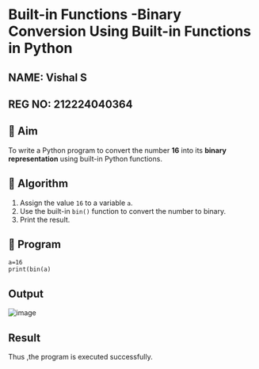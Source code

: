 # Built-in Functions -Binary Conversion Using Built-in Functions in Python
## NAME: Vishal S
## REG NO: 212224040364

## 🎯 Aim
To write a Python program to convert the number **16** into its **binary representation** using built-in Python functions.

## 🧠 Algorithm
1. Assign the value `16` to a variable `a`.
2. Use the built-in `bin()` function to convert the number to binary.
3. Print the result.

## 🧾 Program
```
a=16 
print(bin(a)
```


## Output

![image](https://github.com/user-attachments/assets/28d44908-f2bc-4a22-998c-1aaa5b2e97e8)

## Result

Thus ,the program is executed successfully.
